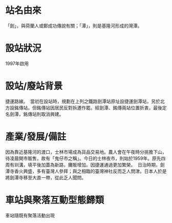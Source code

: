 # 站名由來

「劍」，與荷蘭人或鄭成功傳說有關；「潭」，則是基隆河形成的灣潭。 

# 設站狀況

1997年啟用

# 設站/廢站背景

捷運路線。 
當初在設站時，規劃在上列之鐵路劍潭站原址設捷運劍潭站，另於北方設銘傳站，但銘傳站因居民反對拆遷作罷。經劍潭、銘傳兩站位置折衷，最後定名劍潭，銘傳站則取消興建。 

# 產業/發展/備註

因為靠近基隆河的渡口，士林市場成為貨品交易地。農人會在午夜時分挑擔下山，待凌晨開市販售，故有「鬼仔市之稱」。今日的士林夜市，則始於1959年。原先四周有圳溝，填平後加蓋為新路，攤販增加。因捷運通過更加繁榮。 
日治時期，劍潭寺香火興盛，多有臺灣人參拜；與之相臨的臺灣神社反而乏人問津。日本人於是將劍潭寺移至大直一帶，從此乏人聞問。 

# 車站與聚落互動型態歸類

車站隨既有聚落活動出現

